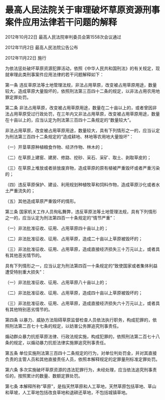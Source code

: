 # 最高人民法院关于审理破坏草原资源刑事案件应用法律若干问题的解释

2012年10月22日 最高人民法院审判委员会第1558次会议通过

2012年11月2日 最高人民法院公告公布

2012年11月22日 施行

<!-- INFO END -->

为依法惩处破坏草原资源犯罪活动，依照《中华人民共和国刑法》的有关规定，现就审理此类刑事案件应用法律的若干问题解释如下：

第一条 违反草原法等土地管理法规，非法占用草原，改变被占用草原用途，数量较大，造成草原大量毁坏的，依照刑法第三百四十二条的规定，以非法占用农用地罪定罪处罚。

第二条 非法占用草原，改变被占用草原用途，数量在二十亩以上的，或者曾因非法占用草原受过行政处罚，在三年内又非法占用草原，改变被占用草原用途，数量在十亩以上的，应当认定为刑法第三百四十二条规定的“数量较大”。

非法占用草原，改变被占用草原用途，数量较大，具有下列情形之一的，应当认定为刑法第三百四十二条规定的“造成耕地、林地等农用地大量毁坏”：

（一）开垦草原种植粮食作物、经济作物、林木的；

（二）在草原上建窑、建房、修路、挖砂、采石、采矿、取土、剥取草皮的；

（三）在草原上堆放或者排放废弃物，造成草原的原有植被严重毁坏或者严重污染的；

（四）违反草原保护、建设、利用规划种植牧草和饲料作物，造成草原沙化或者水土严重流失的；

（五）其他造成草原严重毁坏的情形。

第三条 国家机关工作人员徇私舞弊，违反草原法等土地管理法规，具有下列情形之一的，应当认定为刑法第四百一十条规定的“情节严重”：

（一）非法批准征收、征用、占用草原四十亩以上的；

（二）非法批准征收、征用、占用草原，造成二十亩以上草原被毁坏的；

（三）非法批准征收、征用、占用草原，造成直接经济损失三十万元以上，或者具有其他恶劣情节的。

具有下列情形之一，应当认定为刑法第四百一十条规定的“致使国家或者集体利益遭受特别重大损失”：

（一）非法批准征收、征用、占用草原八十亩以上的；

（二）非法批准征收、征用、占用草原，造成四十亩以上草原被毁坏的；

（三）非法批准征收、征用、占用草原，造成直接经济损失六十万元以上，或者具有其他特别恶劣情节的。

第四条 以暴力、威胁方法阻碍草原监督检查人员依法执行职务，构成犯罪的，依照刑法第二百七十七条的规定，以妨害公务罪追究刑事责任。

煽动群众暴力抗拒草原法律、行政法规实施，构成犯罪的，依照刑法第二百七十八条的规定，以煽动暴力抗拒法律实施罪追究刑事责任。

第五条 单位实施刑法第三百四十二条规定的行为，对单位判处罚金，并对其直接负责的主管人员和其他直接责任人员，依照本解释规定的定罪量刑标准定罪处罚。

第六条 多次实施破坏草原资源的违法犯罪行为，未经处理，应当依法追究刑事责任的，按照累计的数量、数额定罪处罚。

第七条 本解释所称“草原”，是指天然草原和人工草地，天然草原包括草地、草山和草坡，人工草地包括改良草地和退耕还草地，不包括城镇草地。